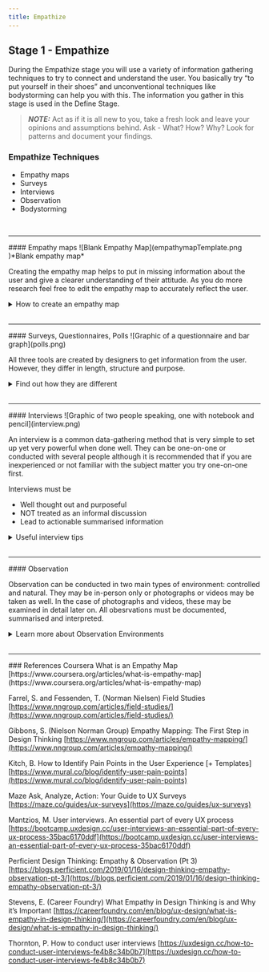 ```yaml
---
title: Empathize
---
```


## Stage 1 - Empathize
During the Empathize stage you will use a variety of information gathering techniques to try to connect and understand the user. You basically try “to put yourself in their shoes” and unconventional techniques like bodystorming can help you with this. The information you gather in this stage is used in the Define Stage.

> **_NOTE:_**  Act as if it is all new to you, take a fresh look and leave your opinions and assumptions behind. Ask - What? How? Why? Look for patterns and document your findings.


### Empathize Techniques
<ul>
<li>Empathy maps</li>
<li> Surveys</li>
<li>Interviews</li>
<li>Observation</li>
<li>Bodystorming</li>
    </ul>
  <br>
<hr>
#### Empathy maps
![Blank Empathy Map](empathymapTemplate.png )*Blank empathy map*
<p>Creating the empathy map helps to put in missing information about the user and give a clearer understanding of their attitude. As you do more research feel free to edit the empathy map to accurately reflect the user. </p>
 <details>
    <summary>How to create an empathy map</summary>
<p>An empathy map is a simple visual tool used to help better understand the user. The map consists of a shape with the user at the center and sections for what the user:</p>
<p> <strong>Says</strong> What the user actually says out loud, you can put user’s word in quotes on the diagram</p>
<p> <strong>Thinks</strong> What the user really thinks but may not say out loud, based on information gathered so far. Sometimes Say and Think are placed in one section of the empathy map</p>
<p> <strong>Does</strong> The physical actions, such as clicking on the Save button, or refreshes page, walks away and waits for page to load.</p>
<p> <strong>Feels</strong> For this section try to express the user’s emotions or feelings in a few words, such as “frustrated”, “overwhelmed”, “impatient”.</p>
    </details>
   <br>
<hr>
#### Surveys, Questionnaires, Polls
![Graphic of a questionnaire and bar graph](polls.png)
<p>All three tools are created by designers to get information from the user. However, they differ in length, structure and purpose.</p>
<details><summary> Find out how they are different</summary>
<h5> Surveys</h5>
<ul>
    <li>Longer</li>
 	<li>Variety of question types including open-ended</li>
 	<li>Information gathered is used for in depth analysis </li>
</ul>
<h5> Questionnaires</h5>
<ul>
	<li>Can vary in length</li>
	<li>Provide information on a specific topic area such as customer satisfaction</li>
 	<li>Questions tend to offer users options, check-boxes, multiple choice</li>
 	<li>Not used for in depth analysis</li>
</ul>

<h5>Polls</h5>
 <ul>
 	<li>Usually just one question</li>
 	<li>Has limited options, may be Yes/ No or a scale of 1 to 5</li>
 	<li>Used for quick feedback on a very specific question such as “Was this useful?”</li>
 </ul>
 <br>
 </details>
 <br>
<hr>
#### Interviews
![Graphic of two people speaking, one with notebook and pencil](interview.png)
<p>An interview is a common data-gathering method that is very simple to set up yet very powerful when done well. They can be one-on-one or conducted with several people although it is recommended that if you are inexperienced or not familiar with the subject matter you try one-on-one first.</p>

Interviews must be
* Well thought out and purposeful
* NOT treated as an informal discussion
* Lead to actionable summarised information

<details><summary>Useful interview tips</summary>
<ul>
	<li>Prepare questions beforehand</li>
	<li>Try to have open-ended questions not questions that have one-word answers, you definitely don’t want questions that have a Yes or No answer</li>
	<li>Select a place that is quiet and comfortable</li>
	<li>Allocate thirty to sixty minutes based on the number of questions you have</li>
	<li>Have a scribe with you, , especially in a group interview, that person’s role is not to speak during the interview but to record verbatim if possible</li>
	<li>Summarize results and look for patterns or data that varies from the norm significantly (these may be an opportunity for innovation)</li>
	<li>Results must be organised and presented into actionable information</li>
</ul>
</details>
<br>
<hr>
#### Observation
<p>Observation can be conducted in two main types of environment: controlled and natural. They may be in-person only or photographs or videos may be taken as well. In the case of photographs and videos, these may be examined in detail later on. All obesrvations must be documented, summarised and interpreted.</p>

<details><summary>Learn more about Observation Environments</summary>
<h5>Controlled Environment</h5>
<p>Companies may choose to set up a space that is a replication of the actual space where the user may interact with the product or service. You can observe the user interacting with the product or service and make notes. It is expected that you will not intrude on the user’s experience. However, the user should be made aware and give consent to being observed.</p>

<h5>Natural Environment</h5>
<p>The designer will go to the actual real world space where the user usually interacts with the product or service. There, they will observe the user and note what they do. In this type of observation it is possible for the designer to ask the user questions provided they do not interfere with the way the user completes the task.</p>
</details>
<br><hr>
### References
Coursera What is an Empathy Map
[https://www.coursera.org/articles/what-is-empathy-map](https://www.coursera.org/articles/what-is-empathy-map)

Farrel, S. and Fessenden, T. (Norman Nielsen) Field Studies
[https://www.nngroup.com/articles/field-studies/](https://www.nngroup.com/articles/field-studies/)

Gibbons, S. (Nielson Norman Group) Empathy Mapping: The First Step in Design Thinking
[https://www.nngroup.com/articles/empathy-mapping/](https://www.nngroup.com/articles/empathy-mapping/)


Kitch, B. How to Identify Pain Points in the User Experience [+ Templates]
[https://www.mural.co/blog/identify-user-pain-points](https://www.mural.co/blog/identify-user-pain-points)

Maze Ask, Analyze, Action: Your Guide to UX Surveys
[https://maze.co/guides/ux-surveys](https://maze.co/guides/ux-surveys)

Mantzios, M. User interviews. An essential part of every UX process
[https://bootcamp.uxdesign.cc/user-interviews-an-essential-part-of-every-ux-process-35bac6170ddf](https://bootcamp.uxdesign.cc/user-interviews-an-essential-part-of-every-ux-process-35bac6170ddf)

Perficient Design Thinking: Empathy & Observation (Pt 3)
[https://blogs.perficient.com/2019/01/16/design-thinking-empathy-observation-pt-3/](https://blogs.perficient.com/2019/01/16/design-thinking-empathy-observation-pt-3/)

Stevens, E. (Career Foundry) What Empathy in Design Thinking is and Why it’s Important
[https://careerfoundry.com/en/blog/ux-design/what-is-empathy-in-design-thinking/](https://careerfoundry.com/en/blog/ux-design/what-is-empathy-in-design-thinking/)

Thornton, P. How to conduct user interviews
[https://uxdesign.cc/how-to-conduct-user-interviews-fe4b8c34b0b7](https://uxdesign.cc/how-to-conduct-user-interviews-fe4b8c34b0b7)
